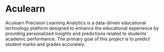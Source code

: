 # Aculearn
Aculearn Precision Learning Analytics is a data-driven educational technology platform designed to enhance the educational experience by providing personalized insights and predictions related to students' academic performance. The primary goal of this project is to predict student marks and grades accurately.
